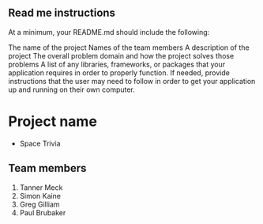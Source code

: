 ## Read me instructions

At a minimum, your README.md should include the following:

The name of the project
Names of the team members
A description of the project
The overall problem domain and how the project solves those problems
A list of any libraries, frameworks, or packages that your application requires in order to properly function. If needed, provide instructions that the user may need to follow in order to get your application up and running on their own computer.


# Project name
* Space Trivia

## Team members 

1. Tanner Meck
1. Simon Kaine
1. Greg Gilliam
1. Paul Brubaker


